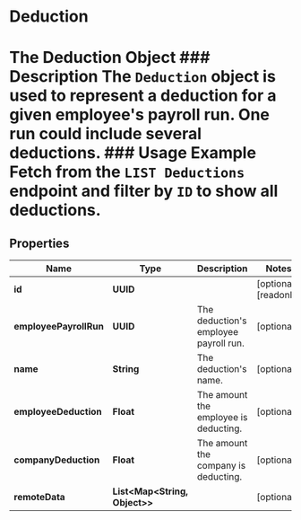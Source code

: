 

# Deduction

# The Deduction Object ### Description The `Deduction` object is used to represent a deduction for a given employee's payroll run. One run could include several deductions.  ### Usage Example Fetch from the `LIST Deductions` endpoint and filter by `ID` to show all deductions.

## Properties

Name | Type | Description | Notes
------------ | ------------- | ------------- | -------------
**id** | **UUID** |  |  [optional] [readonly]
**employeePayrollRun** | **UUID** | The deduction&#39;s employee payroll run. |  [optional]
**name** | **String** | The deduction&#39;s name. |  [optional]
**employeeDeduction** | **Float** | The amount the employee is deducting. |  [optional]
**companyDeduction** | **Float** | The amount the company is deducting. |  [optional]
**remoteData** | **List&lt;Map&lt;String, Object&gt;&gt;** |  |  [optional]



